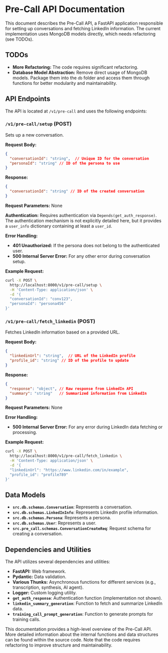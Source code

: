 # Pre-Call API Documentation

This document describes the Pre-Call API, a FastAPI application responsible for setting up conversations and fetching LinkedIn information.  The current implementation uses MongoDB models directly, which needs refactoring (see TODOs).


## TODOs

* **More Refactoring:**  The code requires significant refactoring.
* **Database Model Abstraction:** Remove direct usage of MongoDB models. Package them into the `db` folder and access them through functions for better modularity and maintainability.


## API Endpoints

The API is located at `/v1/pre-call` and uses the following endpoints:

### `/v1/pre-call/setup` (POST)

Sets up a new conversation.

**Request Body:**

```json
{
  "conversationId": "string",  // Unique ID for the conversation
  "personaId": "string" // ID of the persona to use
}
```

**Response:**

```json
{
  "conversationId": "string" // ID of the created conversation
}
```

**Request Parameters:**  None

**Authentication:** Requires authentication via `Depends(get_auth_response)`.  The authentication mechanism is not explicitly detailed here, but it provides a `user_info` dictionary containing at least a `user_id`.

**Error Handling:**

* **401 Unauthorized:** If the persona does not belong to the authenticated user.
* **500 Internal Server Error:** For any other error during conversation setup.


**Example Request:**

```bash
curl -X POST \
  http://localhost:8000/v1/pre-call/setup \
  -H 'Content-Type: application/json' \
  -d '{
  "conversationId": "conv123",
  "personaId": "persona456"
}'
```


### `/v1/pre-call/fetch_linkedin` (POST)

Fetches LinkedIn information based on a provided URL.

**Request Body:**

```json
{
  "linkedinUrl": "string",  // URL of the LinkedIn profile
  "profile_id": "string" // ID of the profile to update
}
```

**Response:**

```json
{
  "response": "object", // Raw response from LinkedIn API
  "summary": "string"   // Summarized information from LinkedIn
}
```

**Request Parameters:** None

**Error Handling:**

* **500 Internal Server Error:** For any error during LinkedIn data fetching or processing.

**Example Request:**

```bash
curl -X POST \
  http://localhost:8000/v1/pre-call/fetch_linkedin \
  -H 'Content-Type: application/json' \
  -d '{
  "linkedinUrl": "https://www.linkedin.com/in/example",
  "profile_id": "profile789"
}'
```


## Data Models

* **`src.db.schemas.Conversation`**: Represents a conversation.
* **`src.db.schemas.LinkedInInfo`**: Represents LinkedIn profile information.
* **`src.db.schemas.Persona`**: Represents a persona.
* **`src.db.schemas.User`**: Represents a user.
* **`src.pre_call.schemas.ConversationCreateReq`**: Request schema for creating a conversation.


## Dependencies and Utilities

The API utilizes several dependencies and utilities:

* **FastAPI:** Web framework.
* **Pydantic:** Data validation.
* **Various Thunks:** Asynchronous functions for different services (e.g., transcription, synthesis, AI agent).
* **Logger:** Custom logging utility.
* **`get_auth_response`**: Authentication function (implementation not shown).
* **`linkedin_summary_generation`**: Function to fetch and summarize LinkedIn data.
* **`training_call_prompt_generation`**: Function to generate prompts for training calls.


This documentation provides a high-level overview of the Pre-Call API.  More detailed information about the internal functions and data structures can be found within the source code.  Note that the code requires refactoring to improve structure and maintainability.

